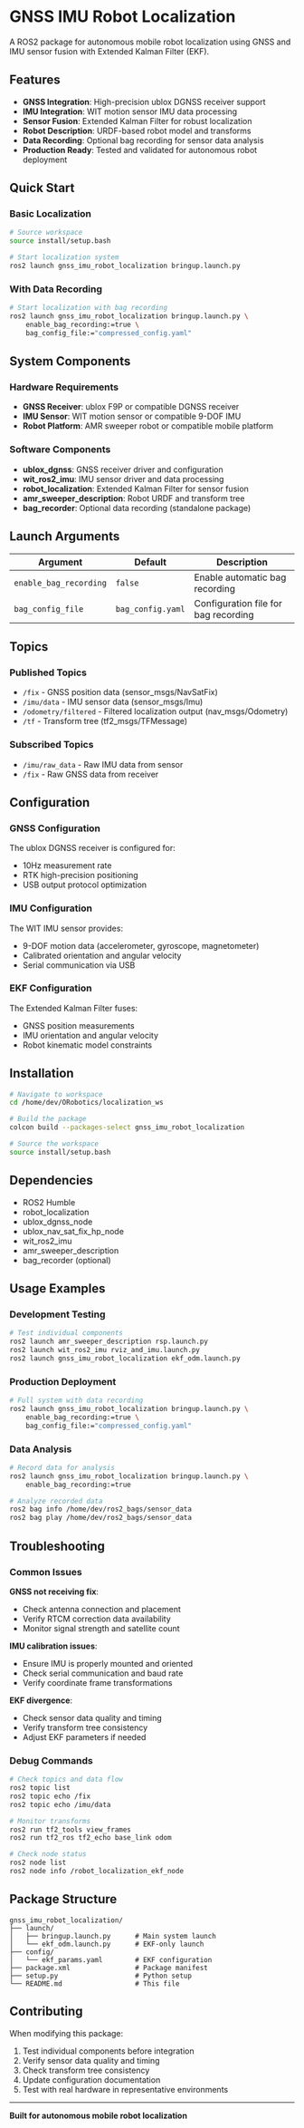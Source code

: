 # GNSS IMU Robot Localization

A ROS2 package for autonomous mobile robot localization using GNSS and IMU sensor fusion with Extended Kalman Filter (EKF).

## Features

- **GNSS Integration**: High-precision ublox DGNSS receiver support
- **IMU Integration**: WIT motion sensor IMU data processing
- **Sensor Fusion**: Extended Kalman Filter for robust localization
- **Robot Description**: URDF-based robot model and transforms
- **Data Recording**: Optional bag recording for sensor data analysis
- **Production Ready**: Tested and validated for autonomous robot deployment

## Quick Start

### Basic Localization
```bash
# Source workspace
source install/setup.bash

# Start localization system
ros2 launch gnss_imu_robot_localization bringup.launch.py
```

### With Data Recording
```bash
# Start localization with bag recording
ros2 launch gnss_imu_robot_localization bringup.launch.py \
    enable_bag_recording:=true \
    bag_config_file:="compressed_config.yaml"
```

## System Components

### Hardware Requirements
- **GNSS Receiver**: ublox F9P or compatible DGNSS receiver
- **IMU Sensor**: WIT motion sensor or compatible 9-DOF IMU
- **Robot Platform**: AMR sweeper robot or compatible mobile platform

### Software Components
- **ublox_dgnss**: GNSS receiver driver and configuration
- **wit_ros2_imu**: IMU sensor driver and data processing
- **robot_localization**: Extended Kalman Filter for sensor fusion
- **amr_sweeper_description**: Robot URDF and transform tree
- **bag_recorder**: Optional data recording (standalone package)

## Launch Arguments

| Argument | Default | Description |
|----------|---------|-------------|
| `enable_bag_recording` | `false` | Enable automatic bag recording |
| `bag_config_file` | `bag_config.yaml` | Configuration file for bag recording |

## Topics

### Published Topics
- `/fix` - GNSS position data (sensor_msgs/NavSatFix)
- `/imu/data` - IMU sensor data (sensor_msgs/Imu)
- `/odometry/filtered` - Filtered localization output (nav_msgs/Odometry)
- `/tf` - Transform tree (tf2_msgs/TFMessage)

### Subscribed Topics
- `/imu/raw_data` - Raw IMU data from sensor
- `/fix` - Raw GNSS data from receiver

## Configuration

### GNSS Configuration
The ublox DGNSS receiver is configured for:
- 10Hz measurement rate
- RTK high-precision positioning
- USB output protocol optimization

### IMU Configuration
The WIT IMU sensor provides:
- 9-DOF motion data (accelerometer, gyroscope, magnetometer)
- Calibrated orientation and angular velocity
- Serial communication via USB

### EKF Configuration
The Extended Kalman Filter fuses:
- GNSS position measurements
- IMU orientation and angular velocity
- Robot kinematic model constraints

## Installation

```bash
# Navigate to workspace
cd /home/dev/ORobotics/localization_ws

# Build the package
colcon build --packages-select gnss_imu_robot_localization

# Source the workspace
source install/setup.bash
```

## Dependencies

- ROS2 Humble
- robot_localization
- ublox_dgnss_node
- ublox_nav_sat_fix_hp_node
- wit_ros2_imu
- amr_sweeper_description
- bag_recorder (optional)

## Usage Examples

### Development Testing
```bash
# Test individual components
ros2 launch amr_sweeper_description rsp.launch.py
ros2 launch wit_ros2_imu rviz_and_imu.launch.py
ros2 launch gnss_imu_robot_localization ekf_odm.launch.py
```

### Production Deployment
```bash
# Full system with data recording
ros2 launch gnss_imu_robot_localization bringup.launch.py \
    enable_bag_recording:=true \
    bag_config_file:="compressed_config.yaml"
```

### Data Analysis
```bash
# Record data for analysis
ros2 launch gnss_imu_robot_localization bringup.launch.py \
    enable_bag_recording:=true

# Analyze recorded data
ros2 bag info /home/dev/ros2_bags/sensor_data
ros2 bag play /home/dev/ros2_bags/sensor_data
```

## Troubleshooting

### Common Issues

**GNSS not receiving fix**:
- Check antenna connection and placement
- Verify RTCM correction data availability
- Monitor signal strength and satellite count

**IMU calibration issues**:
- Ensure IMU is properly mounted and oriented
- Check serial communication and baud rate
- Verify coordinate frame transformations

**EKF divergence**:
- Check sensor data quality and timing
- Verify transform tree consistency
- Adjust EKF parameters if needed

### Debug Commands
```bash
# Check topics and data flow
ros2 topic list
ros2 topic echo /fix
ros2 topic echo /imu/data

# Monitor transforms
ros2 run tf2_tools view_frames
ros2 run tf2_ros tf2_echo base_link odom

# Check node status
ros2 node list
ros2 node info /robot_localization_ekf_node
```

## Package Structure

```
gnss_imu_robot_localization/
├── launch/
│   ├── bringup.launch.py      # Main system launch
│   └── ekf_odm.launch.py      # EKF-only launch
├── config/
│   └── ekf_params.yaml        # EKF configuration
├── package.xml                # Package manifest
├── setup.py                   # Python setup
└── README.md                  # This file
```

## Contributing

When modifying this package:
1. Test individual components before integration
2. Verify sensor data quality and timing
3. Check transform tree consistency
4. Update configuration documentation
5. Test with real hardware in representative environments

---

**Built for autonomous mobile robot localization**
